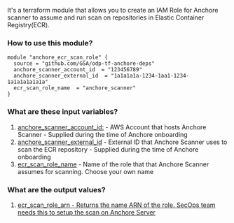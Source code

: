 It's a terraform module that allows you to create an IAM Role for Anchore scanner to assume and run scan on repositories in Elastic Container Registry(ECR).

### How to use this module?
```
module "anchore_ecr_scan_role" {
  source = "github.com/GSA/odp-tf-anchore-deps"
  anchore_scanner_account_id  = "123456789"
  anchore_scanner_external_id  = "1a1a1a1a-1234-1aa1-1234-1a1a1a1a1a1a"
  ecr_scan_role_name  = "anchore_scanner"
}
```
### What are these input variables?
1. <ins>anchore_scanner_account_id:</ins> - AWS Account that hosts Anchore Scanner - Supplied during the time of Anchore onboarding
2. <ins>anchore_scanner_external_id</ins> - External ID that Anchore Scanner uses to scan the ECR repository - Supplied during the time of Anchore onboarding
3. <ins>ecr_scan_role_name</ins> - Name of the role that that Anchore Scanner assumes for scanning. Choose your own name

### What are the output values?
1. <ins>ecr_scan_role_arn<ins> - Returns the name ARN of the role. SecOps team needs this to setup the scan on Anchore Server
